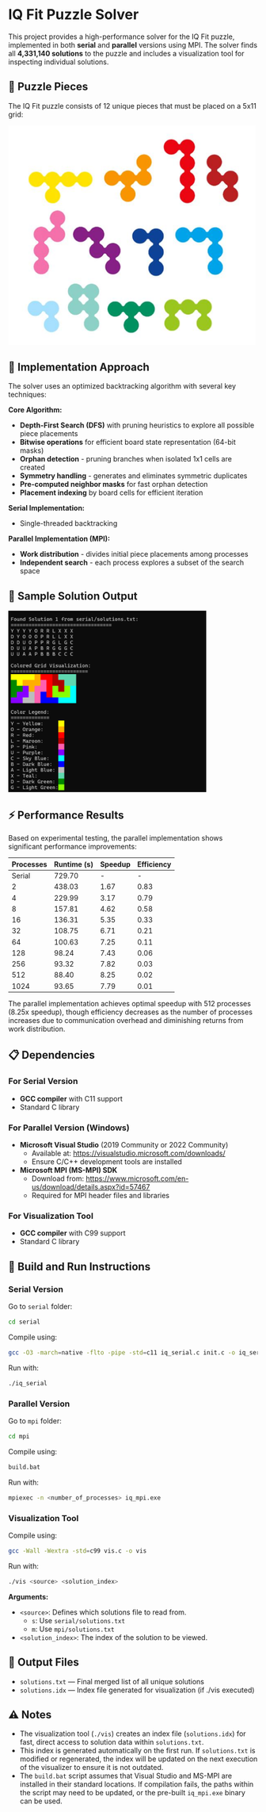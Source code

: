# IQ Fit Puzzle Solver

This project provides a high-performance solver for the IQ Fit puzzle, implemented in both **serial** and **parallel** versions using MPI. The solver finds all **4,331,140 solutions** to the puzzle and includes a visualization tool for inspecting individual solutions.

## 🧩 Puzzle Pieces

The IQ Fit puzzle consists of 12 unique pieces that must be placed on a 5x11 grid:

<img src="./images/pieces.png" alt="Puzzle Pieces" width="500">

## 🚀 Implementation Approach

The solver uses an optimized backtracking algorithm with several key techniques:

**Core Algorithm:**

-  **Depth-First Search (DFS)** with pruning heuristics to explore all possible piece placements
-  **Bitwise operations** for efficient board state representation (64-bit masks)
-  **Orphan detection** - pruning branches when isolated 1x1 cells are created
-  **Symmetry handling** - generates and eliminates symmetric duplicates
-  **Pre-computed neighbor masks** for fast orphan detection
-  **Placement indexing** by board cells for efficient iteration

**Serial Implementation:**

-  Single-threaded backtracking

**Parallel Implementation (MPI):**

-  **Work distribution** - divides initial piece placements among processes
-  **Independent search** - each process explores a subset of the search space

## 📸 Sample Solution Output

<img src="./images/serial_vis.png" alt="Serial Solution Visualization" width="400">

## ⚡ Performance Results

Based on experimental testing, the parallel implementation shows significant performance improvements:

| Processes | Runtime (s) | Speedup | Efficiency |
| --------- | ----------- | ------- | ---------- |
| Serial    | 729.70      | -       | -          |
| 2         | 438.03      | 1.67    | 0.83       |
| 4         | 229.99      | 3.17    | 0.79       |
| 8         | 157.81      | 4.62    | 0.58       |
| 16        | 136.31      | 5.35    | 0.33       |
| 32        | 108.75      | 6.71    | 0.21       |
| 64        | 100.63      | 7.25    | 0.11       |
| 128       | 98.24       | 7.43    | 0.06       |
| 256       | 93.32       | 7.82    | 0.03       |
| 512       | 88.40       | 8.25    | 0.02       |
| 1024      | 93.65       | 7.79    | 0.01       |

The parallel implementation achieves optimal speedup with 512 processes (8.25x speedup), though efficiency decreases as the number of processes increases due to communication overhead and diminishing returns from work distribution.

## 📋 Dependencies

### For Serial Version

-  **GCC compiler** with C11 support
-  Standard C library

### For Parallel Version (Windows)

-  **Microsoft Visual Studio** (2019 Community or 2022 Community)
   -  Available at: https://visualstudio.microsoft.com/downloads/
   -  Ensure C/C++ development tools are installed
-  **Microsoft MPI (MS-MPI) SDK**
   -  Download from: https://www.microsoft.com/en-us/download/details.aspx?id=57467
   -  Required for MPI header files and libraries

### For Visualization Tool

-  **GCC compiler** with C99 support
-  Standard C library

## 🔧 Build and Run Instructions

### Serial Version

Go to `serial` folder:

```bash
cd serial
```

Compile using:

```bash
gcc -O3 -march=native -flto -pipe -std=c11 iq_serial.c init.c -o iq_serial
```

Run with:

```bash
./iq_serial
```

### Parallel Version

Go to `mpi` folder:

```bash
cd mpi
```

Compile using:

```bash
build.bat
```

Run with:

```bash
mpiexec -n <number_of_processes> iq_mpi.exe
```

### Visualization Tool

Compile using:

```bash
gcc -Wall -Wextra -std=c99 vis.c -o vis
```

Run with:

```bash
./vis <source> <solution_index>
```

**Arguments:**

-  `<source>`: Defines which solutions file to read from.
   -  `s`: Use `serial/solutions.txt`
   -  `m`: Use `mpi/solutions.txt`
-  `<solution_index>`: The index of the solution to be viewed.

## 📁 Output Files

-  `solutions.txt` — Final merged list of all unique solutions
-  `solutions.idx` — Index file generated for visualization (if ./vis executed)

## ⚠️ Notes

-  The visualization tool (`./vis`) creates an index file (`solutions.idx`) for fast, direct access to solution data within `solutions.txt`.
-  This index is generated automatically on the first run. If `solutions.txt` is modified or regenerated, the index will be updated on the next execution of the visualizer to ensure it is not outdated.
-  The `build.bat` script assumes that Visual Studio and MS-MPI are installed in their standard locations. If compilation fails, the paths within the script may need to be updated, or the pre-built `iq_mpi.exe` binary can be used.
